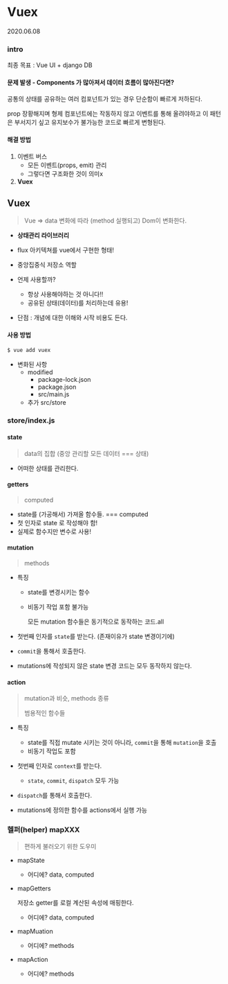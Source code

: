 # Vuex

2020.06.08

### intro

최종 목표 : Vue UI + django DB

#### 문제 발생 - Components 가 많아져서 데이터 흐름이 많아진다면?

공통의 상태를 공유하는 여러 컴포넌트가 있는 경우 단순함이 빠르게 저하된다.

prop 장황해지며 형제 컴포넌트에는 작동하지 않고 이벤트를 통해 올려야하고 이 패턴은 부서지기 싶고 유지보수가 불가능한 코드로 빠르게 변형된다.

#### 해결 방법

1. 이벤트 버스
   - 모든 이벤트(props, emit) 관리
   - 그렇다면 구조화한 것이 의미x
2. **Vuex**

## Vuex

>  Vue => data 변화에 따라 (method 실행되고) Dom이 변화한다.

- **상태관리 라이브러리**
- flux 아키텍쳐를 vue에서 구현한 형태!

- 중앙집중식 저장소 역할
- 언제 사용할까?
  - 항상 사용해야하는 것 아니다!!
  - 공유된 상태(데이터)를 처리하는데 유용!
- 단점 : 개념에 대한 이해와 시작 비용도 든다.

#### 사용 방법

```bash
$ vue add vuex
```

- 변화된 사항
  - modified
    - package-lock.json
    - package.json
    - src/main.js
  - 추가 src/store


### store/index.js

#### state 

> data의 집합 (중앙 관리할 모든 데이터 === 상태)

- 어떠한 상태를 관리한다.

#### getters

> computed

- state를 (가공해서) 가져올 함수들. === computed
- 첫 인자로 state 로 작성해야 함!
- 실제로 함수지만 변수로 사용!

#### mutation

> methods

- 특징
  - state를 변경시키는 함수

  - 비동기 작업 포함 불가능

    모든 mutation 함수들은 동기적으로 동작하는 코드.all

- 첫번째 인자를 `state`를 받는다. (존재이유가 state 변경이기에)

- `commit`을 통해서 호출한다.

- mutations에 작성되지 않은 state 변경 코드는 모두 동작하지 않는다.

#### action

> mutation과 비슷, methods 종류
>
> 범용적인 함수들

- 특징
  - state를 직접 mutate 시키는 것이 아니라, `commit`을 통해 `mutation`을 호출
  - 비동기 작업도 포함
- 첫번째 인자로 `context`를 받는다.

  - `state`, `commit`, `dispatch` 모두 가능
- `dispatch`를 통해서 호출한다.
- mutations에 정의한 함수를 actions에서 실행 가능

### 헬퍼(helper) mapXXX

> 편하게 불러오기 위한 도우미

- mapState
  
  - 어디에? data, computed
  
- mapGetters

  저장소 getter를 로컬 계산된 속성에 매핑한다.

  - 어디에? data, computed

- mapMuation
  
  - 어디에? methods
  
- mapAction
  
  - 어디에? methods
